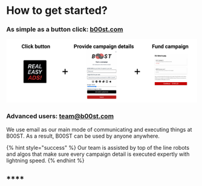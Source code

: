 # How to get started?

### As simple as a button click: [b00st.com](https://b00st.com/)

![](../../.gitbook/assets/how-it-works-b00st-easy-button%20%282%29.svg)

### Advanced users: [team@b00st.com](mailto:team@b00st.com?body=Start%20a%20new%20campaign.) 

We use email as our main mode of communicating and executing things at B00ST. As a result, B00ST can be used by anyone anywhere. 

{% hint style="success" %}
Our team is assisted by top of the line robots and algos that make sure every campaign detail is executed expertly with lightning speed. 
{% endhint %}

## \*\*\*\*

